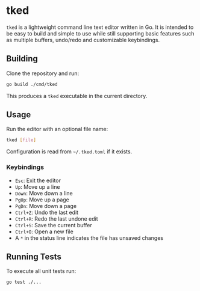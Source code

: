 # tked

`tked` is a lightweight command line text editor written in Go. It is intended
to be easy to build and simple to use while still supporting basic features such
as multiple buffers, undo/redo and customizable keybindings.

## Building

Clone the repository and run:

```bash
go build ./cmd/tked
```

This produces a `tked` executable in the current directory.

## Usage

Run the editor with an optional file name:

```bash
tked [file]
```

Configuration is read from `~/.tked.toml` if it exists.

### Keybindings

- `Esc`: Exit the editor
- `Up`: Move up a line
- `Down`: Move down a line
- `PgUp`: Move up a page
- `PgDn`: Move down a page
- `Ctrl+Z`: Undo the last edit
- `Ctrl+R`: Redo the last undone edit
- `Ctrl+S`: Save the current buffer
- `Ctrl+O`: Open a new file
- A `*` in the status line indicates the file has unsaved changes

## Running Tests

To execute all unit tests run:

```bash
go test ./...
```
